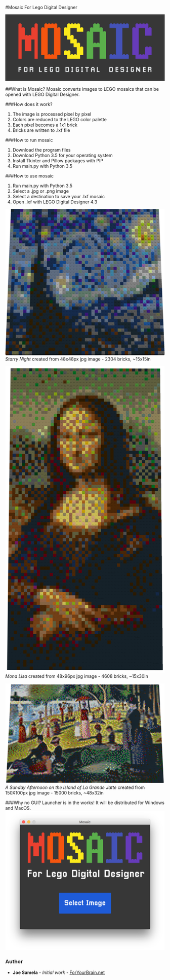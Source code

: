 #Mosaic For Lego Digital Designer

![Mosaic for Lego Digital Designer](banner.png?raw=true "Mosaic for Lego Digital Designer")

##What is Mosaic?
Mosaic converts images to LEGO mosaics that can be opened with LEGO Digital Designer.

###How does it work?
  1. The image is processed pixel by pixel
  2. Colors are reduced to the LEGO color palette
  3. Each pixel becomes a 1x1 brick
  4. Bricks are written to .lxf file

###How to run mosaic
  1. Download the program files
  2. Download Python 3.5 for your operating system
  3. Install Tkinter and Pillow packages with PIP
  4. Run main.py with Python 3.5

###How to use mosaic
  1. Run main.py with Python 3.5
  2. Select a .jpg or .png image
  3. Select a destination to save your .lxf mosaic
  4. Open .lxf with LEGO Digital Designer 4.3

![Starry Night](screenshots/starrynight.png?raw=true "Starry Night")
*Starry Night* created from 48x48px jpg image - 2304 bricks, ~15x15in

![Mona Lisa](screenshots/mona.png?raw=true "Mona Lisa")
*Mona Lisa* created from 48x96px jpg image - 4608 bricks, ~15x30in

![Sunday on La Grande Jatte](screenshots/park.png?raw=true "Sunday on La Grande Jatte")
*A Sunday Afternoon on the Island of La Grande Jatte* created from 150X100px jpg image - 15000 bricks, ~48x32in

###Why no GUI? 
Launcher is in the works! It will be distributed for Windows and MacOS.
![Mosaic GUI](screenshots/GUI.png?raw=true "Mosaic GUI")

### Author
* **Joe Samela** - *Initial work* - [ForYourBrain.net](http://www.foryourbrain.net)
